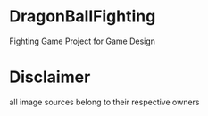 # DragonBallFighting
Fighting Game Project for Game Design
# Disclaimer
all image sources belong to their respective owners
